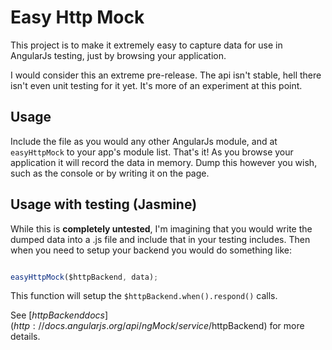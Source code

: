# Easy Http Mock

This project is to make it extremely easy to capture data for use in AngularJs testing, just by browsing your application.

I would consider this an extreme pre-release. The api isn't stable, hell there isn't even unit testing for it yet. It's more of an experiment at this point.


## Usage

Include the file as you would any other AngularJs module, and at ``easyHttpMock`` to your app's module list. That's it! As you browse your application it will record the data in memory. Dump this however you wish, such as the console or by writing it on the page.

## Usage with testing (Jasmine)

While this is **completely untested**, I'm imagining that you would write the dumped data into a .js file and include that in your testing includes. Then when you need to setup your backend you would do something like:

```javascript

easyHttpMock($httpBackend, data);

```

This function will setup the ``$httpBackend.when().respond()`` calls.

See [$httpBackend docs](http://docs.angularjs.org/api/ngMock/service/$httpBackend) for more details.